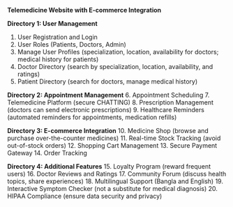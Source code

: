 **Telemedicine Website with E-commerce Integration**
<br>

**Directory 1: User Management**
1. User Registration and Login
2. User Roles (Patients, Doctors, Admin)
3. Manage User Profiles (specialization, location, availability for doctors; medical history for patients)
4. Doctor Directory (search by specialization, location, availability, and ratings)
5. Patient Directory (search for doctors, manage medical history)

**Directory 2: Appointment Management**
6. Appointment Scheduling
7. Telemedicine Platform (secure CHATTING)
8. Prescription Management (doctors can send electronic prescriptions)
9. Healthcare Reminders (automated reminders for appointments, medication refills)

**Directory 3: E-commerce Integration**
10. Medicine Shop (browse and purchase over-the-counter medicines)
11. Real-time Stock Tracking (avoid out-of-stock orders)
12. Shopping Cart Management
13. Secure Payment Gateway
14. Order Tracking

**Directory 4: Additional Features**
15. Loyalty Program (reward frequent users)
16. Doctor Reviews and Ratings
17. Community Forum (discuss health topics, share experiences)
18. Multilingual Support (Bangla and English)
19. Interactive Symptom Checker (not a substitute for medical diagnosis)
20. HIPAA Compliance (ensure data security and privacy)
